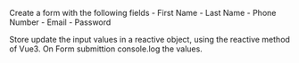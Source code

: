 Create a form with the following fields
    - First Name
    - Last Name
    - Phone Number
    - Email
    - Password

Store update the input values in a reactive object, using the reactive method of Vue3.
On Form submittion console.log the values.